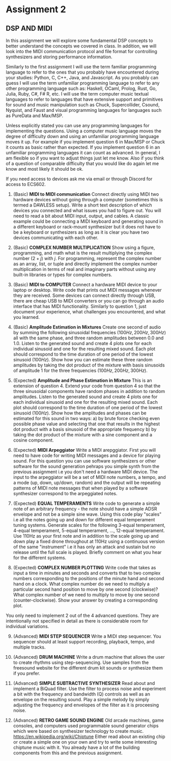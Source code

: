 # Assignment 2 

DSP AND MIDI 
------------------

In this assignment we will explore some fundamental DSP concepts 
to better understand the concepts we covered in class. In addition, 
we will look into the MIDI communication protocol and file format for 
controlling synthesizers and storing performance information. 

Similarly to the first assignment I will use the term familiar programming 
language to refer to the ones that you probably have encountered during your 
studies: Python, C, C++, Java, and Javascript. As you probably can guess I will use the
term unfamiliar programming language to refer to any other programming
language such as: Haskell, OCaml, Prolog, Rust, Go, Julia, Ruby, C#, F#
R, etc. I will use the term computer music textual languages to refer to languages 
that have extensive support and primitives for sound and music manipulation such as 
Chuck, Supercollider, Csound, Nyquist, and Faust and visual programming languages 
for languages such as PureData and Max/MSP. 

Unless explicitly stated you can use any programming languages for implementing 
the questions. Using a computer music language moves the degree of difficulty down and using an unfamiliar programming language moves it up. For example if you implement question 6 in Max/MSP or Chuck it counts as basic rather than expected. If you implement question 6 in an unfamiliar programming languages it can count as advanced. In general, I am flexible so if you want to adjust things just let me know. Also if you 
think of a question of comparable difficulty that you would like do again let me know and most likely 
it should be ok. 

If you need access to devices ask me via email or through Discord for 
access to ECS602. 


1. (Basic) **MIDI to MIDI communication**  Connect directly using MIDI two hardware devices without going through a computer (sometimes this is termed a DAWLESS setup). Write a short text description of which devices you connected and what issues you had to figure out. You will need to read a bit about MIDI input, output, and cables. A classic example could be connecting a MIDI keyboard and generating sound in a different keyboard or rack-mount synthesizer but it does not have to be a keyboard or synthesizers as long as it is clear you have 
two devices communicating with each other. 

2. (Basic) **COMPLEX NUMBER MULTIPLICATION**  Show using a figure, programming, and math what is the result multiplying the complex number $(2+j)$ with $j$. For programming, represent the complex number as an array, list, or tuple and directly implement the complex number multiplication in terms of real and imaginary parts without using any built-in libraries or types for complex numbers. 

3. (Basic) **MIDI to COMPUTER** Connect a hardware MIDI device to your laptop or desktop. Write code that prints out MIDI messages whenever they are received. Some devices can connect directly through USB, there are cheap USB to MIDI converters or you can go through an audio interface that has MIDI functionality. Similarly to question 1, just document your experience, what challenges you encountered, and what you learned. 


4. (Basic) **Amplitude Estimation in Mixtures** Create one second of audio by summing the following sinusoidal frequencies ($100Hz, 200Hz, 300Hz$) all with the same phase, and three random amplitudes between $0.0$ and $1.0$. Listen to the generated sound and create 4 plots one for each individual sinusoid and one for the resulting mixed sound. Each plot should correspond to the time duration of one period of the lowest sinusoid ($100Hz$). Show how you can estimate these three random amplitudes by taking the dot product of the mixture with basis sinusoids of amplitude 1 for the three frequencies ($100Hz, 200Hz, 300Hz$). 


5. (Expected) **Amplitude and Phase Estimation in Mixture** This is an extension of question 4. Extend your code from question 4 so that the three sinusoidal components have random phases in addition to random amplitudes. Listen to the generated sound and create 4 plots one for each individual sinusoid and one for the resulting mixed sound. Each plot should correspond to the time duration of one period of the lowest sinusoid ($100Hz$). Show how the amplitudes and phases can be estimated for this sound in two ways: a) by brute force checking even possible phase value and selecting that one that results in the highest dot product with a basis sinusoid of the appropriate frequency b) by taking the dot product of the mixture with a sine component and a cosine component. 

6. (Expected) **MIDI Arpeggiator** Write a MIDI arepggiator. First you will need to have code for writing MIDI messages and a device for playing sound. For this question you can use software synthesizers or other software for the sound generation pehraps you simple synth from the previous assignment i.e you don't need a hardware MIDI device. The input to the arpeggiator will be a set of MIDI note numbers, a tempo, and a mode (up, down, up/down, random) and the output will be repeating patterns of MIDI note messages that when played by a software synthesizer correspond to the arpeggiated notes. 

7. (Expected) **EQUAL TEMPERAMENTS** Write code to generate a simple note of an arbitrary frequency - the note should have a simple ADSR envelope and not be a simple sine wave. Using this code play "scales" i.e all the notes going up and down for different equal temperament tuning systems. Generate scales for the following 3-equal temperament, 4-equal temperament, 5-equal temperament, ..., 12-equal temperament. Use 110Hz as your first note and in addition to the scale going up and down play a fixed drone throughout at 110Hz using a continuous version of the same "instrument" i.e it has only an attack and sustain but no release until the full scale is played. Briefly comment on what you hear for the different systems. 

8. (Expected) **COMPLEX NUMBER PLOTTING** Write code that takes as input a time in minutes and seconds and converts that to two complex numbers corresponding to the positions of the minute hand and second hand on a clock. What complex number do we need to multiply a particular second hand position to move by one second (clockwise)? What complex number of we need to multiply to move by one second (counter-clockwise). Show your answer by creating a corresponding plot. 

You only need to implement 2 out of the 4 advanced questions. They are intentionally not specified in detail as there is considerable room for individual variations. 

9. (Advanced) **MIDI STEP SEQUENCER** Write a MIDI step sequencer. You sequencer should at least support recording, playback, tempo, and multiple tracks. 

10. (Advanced) **DRUM MACHINE** Write a drum machine that allows the user to create rhythms using step-sequencing. Use samples from the freesound website for the different drum kit sounds or synthesize them if you prefer. 

11. (Advanced) **SIMPLE SUBTRACTIVE SYNTHESIZER** Read about and implement a BiQuad filter. Use the filter to process noise and experiment a bit with the frequency and bandwidth (Q) controls as well as an envelope on the resulting sound. Play a simple melody by simply adjusting the frequency and envelopes of the filter as it is proceesing noise. 

12. (Advanced) **RETRO GAME SOUND ENGINE**  Old arcade machines, game consoles, and computers used programmable sound generator chips which were based on synthesizer technology to create music. https://en.wikipedia.org/wiki/Chiptune
Either read about an existing chip or create a simple one on your own and try to write some interesting chiptune music with it. You already have a lot of the building components from this and the previous assignment. 



